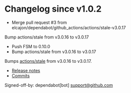 # Changelog since v1.0.2
- Merge pull request #3 from elcajon/dependabot/github_actions/actions/stale-v3.0.17

Bump actions/stale from v3.0.16 to v3.0.17 
- Push FSM to 0.10.0 
- Bump actions/stale from v3.0.16 to v3.0.17

Bumps [actions/stale](https://github.com/actions/stale) from v3.0.16 to v3.0.17.
- [Release notes](https://github.com/actions/stale/releases)
- [Commits](https://github.com/actions/stale/compare/v3.0.16...996798eb71ef485dc4c7b4d3285842d714040c4a)

Signed-off-by: dependabot[bot] <support@github.com> 

